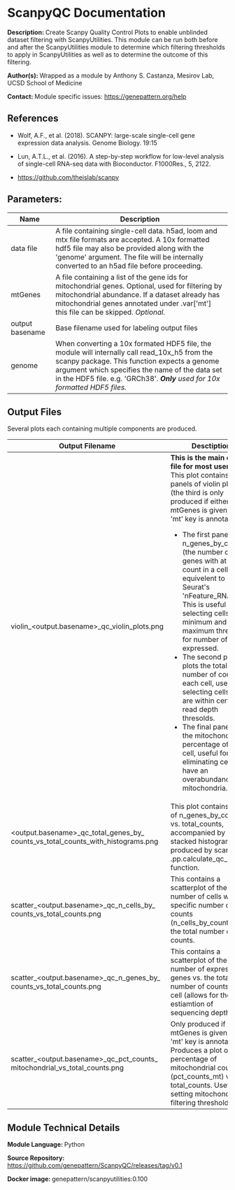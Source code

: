 # ScanpyQC Documentation

<b>Description: </b> Create Scanpy Quality Control Plots to enable unblinded dataset filtering with ScanpyUtilities. This module can be run both before and after the ScanpyUtilities module to determine which filtering thresholds to apply in ScanpyUtilities as well as to determine the outcome of this filtering.

<b>Author(s): </b> Wrapped as a module by Anthony S. Castanza, Mesirov Lab, UCSD School of Medicine

<b>Contact: </b> Module specific issues: https://genepattern.org/help

## References

- Wolf, A.F., et al. (2018). SCANPY: large-scale single-cell gene expression data analysis. Genome Biology. 19:15

- Lun, A.T.L., et al. (2016). A step-by-step workflow for low-level analysis of single-cell RNA-seq data with Bioconductor. F1000Res., 5, 2122.

- https://github.com/theislab/scanpy

## Parameters:

| Name | Description |
| ---- | ----------- |
| data file | A file containing single-cell data. h5ad, loom and mtx file formats are accepted. A 10x formatted hdf5 file may also be provided along with the 'genome' argument. The file will be internally converted to an h5ad file before proceeding. |
| mtGenes | A file containing a list of the gene ids for mitochondrial genes. Optional, used for filtering by mitochondrial abundance. If a dataset already has mitochondrial genes annotated under .var['mt'] this file can be skipped. <i>Optional.</i> |
| output basename | Base filename used for labeling output files |
| genome | When converting a 10x formated HDF5 file, the module will internally call read_10x_h5 from the scanpy package. This function expects a genome argument which specifies the name of the data set in the HDF5 file. e.g. 'GRCh38'. <i> <b>Only</b> used for 10x formatted HDF5 files.</i> |

## Output Files

<p> Several plots each containing multiple components are produced.

| Output Filename | Desctiption |
| --------------- | ----------- |
| violin_\<output.basename>_qc_violin_plots.png | <b>This is the main output file for most users.</b> <br>This plot contains 2-3 panels of violin plots (the third is only produced if either mtGenes is given, or the 'mt' key is annotated). <ul><li>The first panel plots n_genes_by_counts (the number of genes with at least 1 count in a cell - equivelent to Seurat's 'nFeature_RNA'). This is useful for selecting cells with minimum and maximum thresholds for number of genes expressed. <li>The second panel plots the total number of counts in each cell, useful for selecting cells which are within certian read depth thresolds. <li>The final panel plots the mitochondrial percentage of each cell, useful for eliminating cells that have an overabundance of mitochondria.</ul> |
| \<output.basename>_qc_total_genes_by\_<br>counts_vs_total_counts_with_histograms.png | This plot contains a plot of n_genes_by_counts vs. total_counts, accompanied by stacked histograms as produced by scanpy's .pp.calculate_qc_metrics function. |
| scatter_\<output.basename>\_qc_n_cells_by\_<br>counts_vs_total_counts.png | This contains a scatterplot of the number of cells with a specific number of counts (n_cells_by_counts) vs. the total number of counts. |
| scatter_\<output.basename>_qc_n_genes_by\_<br>counts_vs_total_counts.png | This contains a scatterplot of the number of expressed genes vs. the total number of counts in a cell (allows for the estiamtion of sequencing depth.) |
| scatter_\<output.basename>_qc_pct_counts\_<br>mitochondrial_vs_total_counts.png | Only produced if either mtGenes is given, or the 'mt' key is annotated. Produces a plot of the percentage of mitochondrial counts (pct_counts_mt) vs. total_counts. Useful for setting mitochondrial filtering thresholds |

## Module Technical Details
<b> Module Language: </b> Python

<b>Source Repository: </b> https://github.com/genepattern/ScanpyQC/releases/tag/v0.1

<b>Docker image: </b> genepattern/scanpyutilities:0.100

